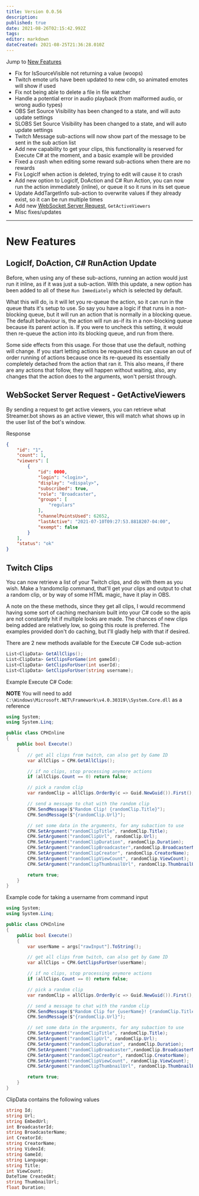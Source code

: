 ```yaml
---
title: Version 0.0.56
description: 
published: true
date: 2021-08-26T02:15:42.992Z
tags: 
editor: markdown
dateCreated: 2021-08-25T21:36:28.010Z
---
```


Jump to [New Features](#new-features)

* Fix for IsSourceVisible not returning a value (woops)
* Twitch emote urls have been updated to new cdn, so animated emotes will show if used
* Fix not being able to delete a file in file watcher
* Handle a potential error in audio playback (from malformed audio, or wrong audio types)
* OBS Set Source Visibility has been changed to a state, and will auto update settings
* SLOBS Set Source Visibility has been changed to a state, and will auto update settings
* Twitch Message sub-actions will now show part of the message to be sent in the sub action list
* Add new capability to get your clips, this functionality is reserved for Execute C# at the moment, and a basic example will be provided
* Fixed a crash when editing some reward sub-actions when there are no rewards
* Fix LogicIf when action is deleted, trying to edit will cause it to crash
* Add new option to LogicIf, DoAction and C# Run Action, you can now run the action immediately (inline), or queue it so it runs in its set queue
* Update AddTargetInfo sub-action to overwrite values if they already exist, so it can be run multiple times
* Add new [WebSocket Server Request](/Servers-Clients/WebSocket-Server/Requests), `GetActiveViewers`
* Misc fixes/updates

***
# New Features

## LogicIf, DoAction, C# RunAction Update
Before, when using any of these sub-actions, running an action would just run it inline, as if it was just a sub-action.  With this update, a new option has been added to all of these `Run Immediately` which is selected by default.

What this will do, is it will let you re-queue the action, so it can run in the queue thats it's setup to use.  So say you have a logic if that runs in a non-blocking queue, but it will run an action that is normally in a blocking queue.  The default behaviour is, the action will run as-if its in a non-blocking queue because its parent action is.  If you were to uncheck this setting, it would then re-queue the action into its blocking queue, and run from there.

Some side effects from this usage.  For those that use the default, nothing will change.  If you start letting actions be requeued this can cause an out of order running of actions because once its re-queued its essentially completely detached from the action that ran it.  This also means, if there are any actions that follow, they will happen without waiting, also, any changes that the action does to the arguments, won't persist through.

## WebSocket Server Request - GetActiveViewers
By sending a request to get active viewers, you can retrieve what Streamer.bot shows as an active viewer, this will match what shows up in the user list of the bot's window.

Response

```json
{
    "id": "1",
    "count": 1,
    "viewers": [
        {
            "id": 0000,
            "login": "<login>",
            "display": "<dispaly>",
            "subscribed": true,
            "role": "Broadcaster",
            "groups": [
                "regulars"
            ],
            "channelPointsUsed": 62652,
            "lastActive": "2021-07-10T09:27:53.8818207-04:00",
            "exempt": false
        }
    ],
    "status": "ok"
}
```

## Twitch Clips
You can now retrieve a list of your Twitch clips, and do with them as you wish.  Make a !randomclip command, that'll get your clips and output to chat a random clip, or by way of some HTML magic, have it play in OBS.

A note on the these methods, since they get all clips, I would recommend having some sort of caching mechanism built into your C# code so the apis are not constantly hit if multiple looks are made.  The chances of new clips being added are relatively low, so going this route is preferred.  The examples provided don't do caching, but I'll gladly help with that if desired.

There are 2 new methods available for the Execute C# Code sub-action

```csharp
List<ClipData> GetAllClips();
List<ClipData> GetClipsForGame(int gameId);
List<ClipData> GetClipsForUser(int userId);
List<ClipData> GetClipsForUser(string username);
```

Example Execute C# Code:

**NOTE** You will need to add `C:\Windows\Microsoft.NET\Framework\v4.0.30319\\System.Core.dll` as a reference

```csharp
using System;
using System.Linq;

public class CPHInline
{
	public bool Execute()
	{
		// get all clips from twitch, can also get by Game ID
		var allClips = CPH.GetAllClips();

		// if no clips, stop processing anymore actions
		if (allClips.Count == 0) return false;

		// pick a random clip
		var randomClip = allClips.OrderBy(c => Guid.NewGuid()).First();

		// send a message to chat with the random clip
		CPH.SendMessage($"Random Clip! {randomClip.Title}");
		CPH.SendMessage($"{randomClip.Url}");

		// set some data in the arguments, for any subaction to use
		CPH.SetArgument("randomClipTitle", randomClip.Title);
		CPH.SetArgument("randomClipUrl", randomClip.Url);
		CPH.SetArgument("randomClipDuration", randomClip.Duration);
		CPH.SetArgument("randomClipBroadcaster",randomClip.BroadcasterName);
		CPH.SetArgument("randomClipCreator", randomClip.CreatorName);
		CPH.SetArgument("randomClipViewCount", randomClip.ViewCount);
		CPH.SetArgument("randomClipThumbnailUrl", randomClip.ThumbnailUrl);

		return true;
	}
}
```

Example code for taking a username from command input

```csharp
using System;
using System.Linq;

public class CPHInline
{
	public bool Execute()
	{
		var userName = args["rawInput"].ToString();

		// get all clips from twitch, can also get by Game ID
		var allClips = CPH.GetClipsForUser(userName);

		// if no clips, stop processing anymore actions
		if (allClips.Count == 0) return false;

		// pick a random clip
		var randomClip = allClips.OrderBy(c => Guid.NewGuid()).First();

		// send a message to chat with the random clip
		CPH.SendMessage($"Random Clip for {userName}! {randomClip.Title}");
		CPH.SendMessage($"{randomClip.Url}");

		// set some data in the arguments, for any subaction to use
		CPH.SetArgument("randomClipTitle", randomClip.Title);
		CPH.SetArgument("randomClipUrl", randomClip.Url);
		CPH.SetArgument("randomClipDuration", randomClip.Duration);
		CPH.SetArgument("randomClipBroadcaster",randomClip.BroadcasterName);
		CPH.SetArgument("randomClipCreator", randomClip.CreatorName);
		CPH.SetArgument("randomClipViewCount", randomClip.ViewCount);
		CPH.SetArgument("randomClipThumbnailUrl", randomClip.ThumbnailUrl);

		return true;
	}
}
```

ClipData contains the following values

```csharp
string Id;
string Url;
string EmbedUrl;
int BroadcasterId;
string BroadcasterName;
int CreatorId;
string CreatorName;
string VideoId;
string GameId;
string Language;
string Title;
int ViewCount;
DateTime CreatedAt;
string ThumbnailUrl;
float Duration;
```
